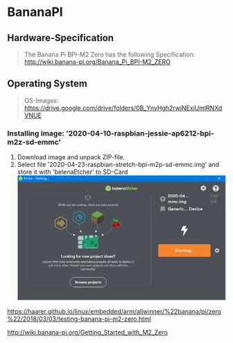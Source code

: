 # BananaPI

## Hardware-Specification
> The Banana Pi BPI-M2 Zero has the following Specification: http://wiki.banana-pi.org/Banana_Pi_BPI-M2_ZERO  

## Operating System
> OS-Images: https://drive.google.com/drive/folders/0B_YnvHgh2rwjNExjUmlRNXdVNUE

### Installing image: '2020-04-10-raspbian-jessie-ap6212-bpi-m2z-sd-emmc'

1. Download image and unpack ZIP-file.
2. Select file '2020-04-23-raspbian-stretch-bpi-m2p-sd-emmc.img' and store it with 'belenaEtcher' to SD-Card
![](./images/Etcher.png)


https://haarer.github.io/linux/embedded/arm/allwinner/%22banana/pi/zero%22/2018/03/03/testing-banana-pi-m2-zero.html


http://wiki.banana-pi.org/Getting_Started_with_M2_Zero

